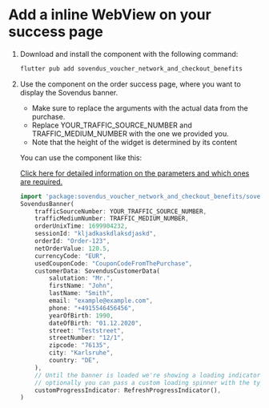 # Add a inline WebView on your success page

1. Download and install the component with the following command:

   ```bash
   flutter pub add sovendus_voucher_network_and_checkout_benefits
   ```

2. Use the component on the order success page, where you want to display the Sovendus banner.

   - Make sure to replace the arguments with the actual data from the purchase.
   - Replace YOUR_TRAFFIC_SOURCE_NUMBER and TRAFFIC_MEDIUM_NUMBER with the one we provided you.
   - Note that the height of the widget is determined by its content

   You can use the component like this:

   [Click here for detailed information on the parameters and which ones are required.](https://developer-hub.sovendus.com/Voucher-Network-Checkout-Benefits/Parameter)

   ```dart
   import 'package:sovendus_voucher_network_and_checkout_benefits/sovendus_voucher_network_and_checkout_benefits.dart';
   SovendusBanner(
       trafficSourceNumber: YOUR_TRAFFIC_SOURCE_NUMBER,
       trafficMediumNumber: TRAFFIC_MEDIUM_NUMBER,
       orderUnixTime: 1699904232,
       sessionId: "kljadkaskdlaksdjaskd",
       orderId: "Order-123",
       netOrderValue: 120.5,
       currencyCode: "EUR",
       usedCouponCode: "CouponCodeFromThePurchase",
       customerData: SovendusCustomerData(
           salutation: "Mr.",
           firstName: "John",
           lastName: "Smith",
           email: "example@example.com",
           phone: "+4915546456456",
           yearOfBirth: 1990,
           dateOfBirth: "01.12.2020",
           street: "Teststreet",
           streetNumber: "12/1",
           zipcode: "76135",
           city: "Karlsruhe",
           country: "DE",
       ),
       // Until the banner is loaded we're showing a loading indicator,
       // optionally you can pass a custom loading spinner with the type Widget
       customProgressIndicator: RefreshProgressIndicator(),
   )
   ```
